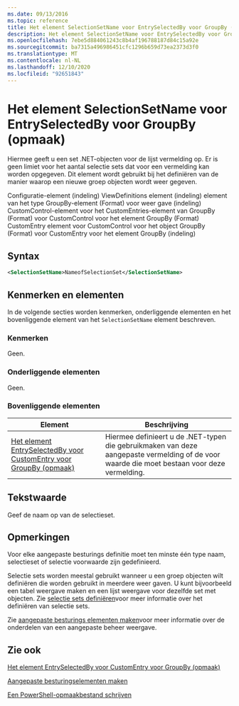 ```yaml
---
ms.date: 09/13/2016
ms.topic: reference
title: Het element SelectionSetName voor EntrySelectedBy voor GroupBy (opmaak)
description: Het element SelectionSetName voor EntrySelectedBy voor GroupBy (opmaak)
ms.openlocfilehash: 7ebe5d884061243c8b4af196788187d84c15a92e
ms.sourcegitcommit: ba7315a496986451cfc1296b659d73ea2373d3f0
ms.translationtype: MT
ms.contentlocale: nl-NL
ms.lasthandoff: 12/10/2020
ms.locfileid: "92651843"
---
```

# <a name="selectionsetname-element-for-entryselectedby-for-groupby-format"></a>Het element SelectionSetName voor EntrySelectedBy voor GroupBy (opmaak)

Hiermee geeft u een set .NET-objecten voor de lijst vermelding op. Er is geen limiet voor het aantal selectie sets dat voor een vermelding kan worden opgegeven. Dit element wordt gebruikt bij het definiëren van de manier waarop een nieuwe groep objecten wordt weer gegeven.

Configuratie-element (indeling) ViewDefinitions element (indeling) element van het type GroupBy-element (Format) voor weer gave (indeling) CustomControl-element voor het CustomEntries-element van GroupBy (Format) voor CustomControl voor het element GroupBy (Format) CustomEntry element voor CustomControl voor het object GroupBy (Format) voor CustomEntry voor het element GroupBy (indeling)

## <a name="syntax"></a>Syntax

```xml
<SelectionSetName>NameofSelectionSet</SelectionSetName>
```

## <a name="attributes-and-elements"></a>Kenmerken en elementen

In de volgende secties worden kenmerken, onderliggende elementen en het bovenliggende element van het `SelectionSetName` element beschreven.

### <a name="attributes"></a>Kenmerken

Geen.

### <a name="child-elements"></a>Onderliggende elementen

Geen.

### <a name="parent-elements"></a>Bovenliggende elementen

|Element|Beschrijving|
|-------------|-----------------|
|[Het element EntrySelectedBy voor CustomEntry voor GroupBy (opmaak)](./entryselectedby-element-for-customentry-for-groupby-format.md)|Hiermee definieert u de .NET-typen die gebruikmaken van deze aangepaste vermelding of de voor waarde die moet bestaan voor deze vermelding.|

## <a name="text-value"></a>Tekstwaarde

Geef de naam op van de selectieset.

## <a name="remarks"></a>Opmerkingen

Voor elke aangepaste besturings definitie moet ten minste één type naam, selectieset of selectie voorwaarde zijn gedefinieerd.

Selectie sets worden meestal gebruikt wanneer u een groep objecten wilt definiëren die worden gebruikt in meerdere weer gaven. U kunt bijvoorbeeld een tabel weergave maken en een lijst weergave voor dezelfde set met objecten. Zie [selectie sets definiëren](./defining-selection-sets.md)voor meer informatie over het definiëren van selectie sets.

Zie [aangepaste besturings elementen maken](./creating-custom-controls.md)voor meer informatie over de onderdelen van een aangepaste beheer weergave.

## <a name="see-also"></a>Zie ook

[Het element EntrySelectedBy voor CustomEntry voor GroupBy (opmaak)](./entryselectedby-element-for-customentry-for-groupby-format.md)

[Aangepaste besturingselementen maken](./creating-custom-controls.md)

[Een PowerShell-opmaakbestand schrijven](./writing-a-powershell-formatting-file.md)
